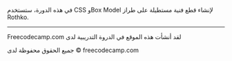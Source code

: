 في هذه الدورة، ستستخدم CSS وBox Model لإنشاء قطع فنية مستطيلة على طراز Rothko.


----------------------------------------------------
Freecodecamp.com لقد أنشأت هذه الموقع في الدروة التدريبية لدى 

جميع الحقوق محفوظة لدى 
© freecodecamp.com
